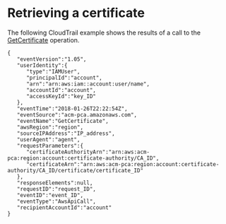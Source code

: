 # Retrieving a certificate<a name="CT-GetCertificate"></a>

The following CloudTrail example shows the results of a call to the [GetCertificate](https://docs.aws.amazon.com/acm-pca/latest/APIReference/API_GetCertificate.html) operation\.

```
{
   "eventVersion":"1.05",
   "userIdentity":{
      "type":"IAMUser",
      "principalId":"account",
      "arn":"arn:aws:iam::account:user/name",
      "accountId":"account",
      "accessKeyId":"key_ID"
   },
   "eventTime":"2018-01-26T22:22:54Z",
   "eventSource":"acm-pca.amazonaws.com",
   "eventName":"GetCertificate",
   "awsRegion":"region",
   "sourceIPAddress":"IP_address",
   "userAgent":"agent",
   "requestParameters":{
      "certificateAuthorityArn":"arn:aws:acm-pca:region:account:certificate-authority/CA_ID",
      "certificateArn":"arn:aws:acm-pca:region:account:certificate-authority/CA_ID/certificate/certificate_ID"
   },
   "responseElements":null,
   "requestID":"request_ID",
   "eventID":"event_ID",
   "eventType":"AwsApiCall",
   "recipientAccountId":"account"
}
```